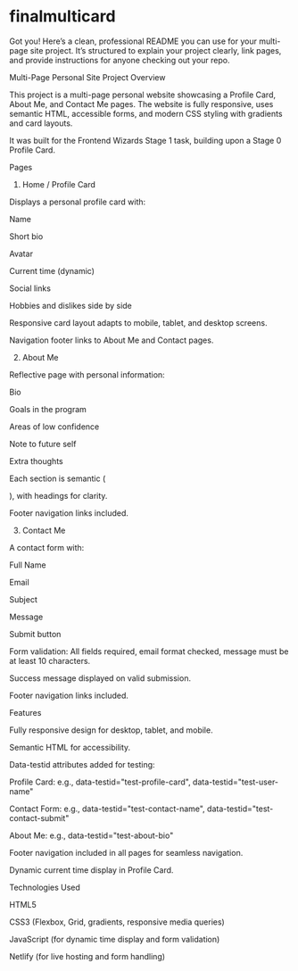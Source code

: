 # finalmulticard
Got you! Here’s a clean, professional README you can use for your multi-page site project. It’s structured to explain your project clearly, link pages, and provide instructions for anyone checking out your repo.

Multi-Page Personal Site
Project Overview

This project is a multi-page personal website showcasing a Profile Card, About Me, and Contact Me pages. The website is fully responsive, uses semantic HTML, accessible forms, and modern CSS styling with gradients and card layouts.

It was built for the Frontend Wizards Stage 1 task, building upon a Stage 0 Profile Card.

Pages
1. Home / Profile Card

Displays a personal profile card with:

Name

Short bio

Avatar

Current time (dynamic)    

Social links

Hobbies and dislikes side by side

Responsive card layout adapts to mobile, tablet, and desktop screens.

Navigation footer links to About Me and Contact pages.

2. About Me

Reflective page with personal information:

Bio

Goals in the program

Areas of low confidence

Note to future self

Extra thoughts

Each section is semantic (<section>), with headings for clarity.

Footer navigation links included.

3. Contact Me

A contact form with:

Full Name

Email

Subject

Message

Submit button

Form validation: All fields required, email format checked, message must be at least 10 characters.

Success message displayed on valid submission.

Footer navigation links included.

Features

Fully responsive design for desktop, tablet, and mobile.

Semantic HTML for accessibility.

Data-testid attributes added for testing:

Profile Card: e.g., data-testid="test-profile-card", data-testid="test-user-name"

Contact Form: e.g., data-testid="test-contact-name", data-testid="test-contact-submit"

About Me: e.g., data-testid="test-about-bio"

Footer navigation included in all pages for seamless navigation.

Dynamic current time display in Profile Card.

Technologies Used

HTML5

CSS3 (Flexbox, Grid, gradients, responsive media queries)

JavaScript (for dynamic time display and form validation)

Netlify (for live hosting and form handling)

